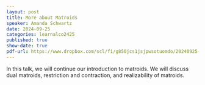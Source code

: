 ```yaml
---
layout: post
title: More about Matroids
speaker: Amanda Schwartz
date: 2024-09-25
categories: learnalco2425
published: true
show-date: true
pdf-url: https://www.dropbox.com/scl/fi/g850jcs1jsjpwsotuomdo/20240925-Amanda-Schwartz_-More-about-matroids.pdf?rlkey=t49ensp45d12fia6gtlbmft7o&st=67ol9sfu&dl=0
---
```

In this talk, we will continue our introduction to matroids. We will discuss dual matroids, restriction and contraction, and realizability of matroids.

